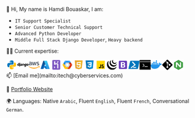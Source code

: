 👋 Hi, My name is Hamdi Bouaskar, I am:

-  `IT Support Specialist` 
-  `Senior Customer Technical Support`
-  `Advanced Python Developer`
-  `Middle Full Stack Django Developer`, `Heavy backend`


👨‍💻 Current expertise:


<img align="left" alt="python" width="30px" src="https://github.com/IT-Support-L2/icons/blob/main/python.png" />
<img align="left" alt="django" width="30px" src="https://github.com/IT-Support-L2/icons/blob/main/django.png" />
<img align="left" alt="aws" width="30px" src="https://github.com/IT-Support-L2/icons/blob/main/aws.png" />
<img align="left" alt="azure" width="30px" src="https://github.com/IT-Support-L2/icons/blob/main/azure.png" />
<img align="left" alt="heroku" width="30px" src="https://github.com/IT-Support-L2/icons/blob/main/heroku.png" />
<img align="left" alt="gcp" width="30px" src="https://github.com/IT-Support-L2/icons/blob/main/gcp.png" />
<img align="left" alt="html" width="30px" src="https://github.com/IT-Support-L2/icons/blob/main/html.png" />
<img align="left" alt="css" width="30px" src="https://github.com/IT-Support-L2/icons/blob/main/css.png" />
<img align="left" alt="javascript" width="30px" src="https://github.com/IT-Support-L2/icons/blob/main/javascript.png" />
<img align="left" alt="jquery" width="30px" src="https://github.com/IT-Support-L2/icons/blob/main/jquery.png" />
<img align="left" alt="bootstrap" width="30px" src="https://github.com/IT-Support-L2/icons/blob/main/bootstrap.png" />
<img align="left" alt="powerhsell" width="30px" src="https://github.com/IT-Support-L2/icons/blob/main/powershell.png" />
<img align="left" alt="bash" width="30px" src="https://github.com/IT-Support-L2/icons/blob/main/bash.png" />
<img align="left" alt="docker" width="30px" src="https://github.com/IT-Support-L2/icons/blob/main/docker.png" />
<img align="left" alt="git" width="30px" src="https://github.com/IT-Support-L2/icons/blob/main/git.png" />
<img align="left" alt="nginx" width="30px" src="https://github.com/IT-Support-L2/icons/blob/main/nginx.png" />
<br/>
<br/>
📫 [Email me](mailto:itech@cyberservices.com)

📑 <a href="https://hamdi-bouaskar.herokuapp.com" target="_blank">Portfolio Website</a>

🌍 Languages: Native `Arabic`, Fluent `English`, Fluent `French`, Conversational `German`.

<!---
IT-Support-L2/IT-Support-L2 is a ✨ special ✨ repository because its `README.md` (this file) appears on your GitHub profile.
You can click the Preview link to take a look at your changes.
--->
